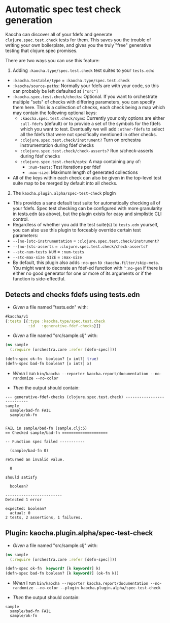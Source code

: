 <!-- This document is generated based on a corresponding .feature file, do not edit directly -->

# Automatic spec test check generation

Kaocha can discover all of your fdefs and generate `clojure.spec.test.check`
tests for them. This saves you the trouble of writing your own boilerplate,
and gives you the truly "free" generative testing that clojure.spec promises.

There are two ways you can use this feature:

1. Adding `:kaocha.type/spec.test.check` test suites to your `tests.edn`:
- `:kaocha.testable/type` = `:kaocha.type/spec.test.check`
- `:kaocha/source-paths`: Normally your fdefs are with your code, so this
can probably be left defaulted at `["src"]`
- `:kaocha.spec.test.check/checks`: Optional. If you want to
orchestrate multiple "sets" of checks with differing parameters, you can
specify them here. This is a collection of checks, each check being a map
which may contain the following optional keys:
  - `:kaocha.spec.test.check/syms`: Currently your only options are either
`:all-fdefs` (default) or to provide a set of the symbols for the fdefs
which you want to test. Eventually we will add `:other-fdefs` to select
all the fdefs that were not specifically mentioned in other checks.
  - `:clojure.spec.test.check/instrument?` Turn on orchestra instrumentation
during fdef checks
    <!-- TODO: isn't orchestra unnecessary in this context? -->
  - `:clojure.spec.test.check/check-asserts?` Run s/check-asserts during fdef
checks
  - `:clojure.spec.test.check/opts`: A map containing any of:
    - `:num-tests`: Test iterations per fdef
    - `:max-size`: Maximum length of generated collections
- All of the keys within each check can also be given in the top-level test
suite map to be merged by default into all checks.
2. The `kaocha.plugin.alpha/spec-test-check` plugin
- This provides a sane default test suite for automatically checking all of
your fdefs. Spec test checking can be configured with more granularity in
tests.edn (as above), but the plugin exists for easy and simplistic CLI
control.
- Regardless of whether you add the test suite(s) to `tests.edn` yourself,
you can also use this plugin to forceably override certain test
parameters:
- `--[no-]stc-instrumentation` = `:clojure.spec.test.check/instrument?`
- `--[no-]stc-asserts` = `:clojure.spec.test.check/check-asserts?`
- `--stc-num-tests NUM` = `:num-tests`
- `--stc-max-size SIZE` = `:max-size`
- By default, this plugin also adds `:no-gen` to `:kaocha.filter/skip-meta`.
You might want to decorate an fdef-ed function with `^:no-gen` if there is
either no good generator for one or more of its arguments or if the
function is side-effectful.

## Detects and checks fdefs using tests.edn

- <em>Given </em> a file named "tests.edn" with:

``` clojure
#kaocha/v1
{:tests [{:type :kaocha.type/spec.test.check
          :id   :generative-fdef-checks}]}
```


- <em>Given </em> a file named "src/sample.clj" with:

``` clojure
(ns sample
  (:require [orchestra.core :refer [defn-spec]]))

(defn-spec ok-fn  boolean? [x int?] true)
(defn-spec bad-fn boolean? [x int?] x)
```


- <em>When </em> I run `bin/kaocha --reporter kaocha.report/documentation --no-randomize --no-color`

- <em>Then </em> the output should contain:

``` text
--- generative-fdef-checks (clojure.spec.test.check) ---------------------------
sample
  sample/bad-fn FAIL
  sample/ok-fn


FAIL in sample/bad-fn (sample.clj:5)
== Checked sample/bad-fn ====================

-- Function spec failed -----------

  (sample/bad-fn 0)

returned an invalid value.

  0

should satisfy

  boolean?

-------------------------
Detected 1 error

expected: boolean?
  actual: 0
2 tests, 2 assertions, 1 failures.
```



## Plugin: kaocha.plugin.alpha/spec-test-check

- <em>Given </em> a file named "src/sample.clj" with:

``` clojure
(ns sample
  (:require [orchestra.core :refer [defn-spec]]))

(defn-spec ok-fn  keyword? [k keyword?] k)
(defn-spec bad-fn boolean? [k keyword?] (ok-fn k))
```


- <em>When </em> I run `bin/kaocha --reporter kaocha.report/documentation --no-randomize --no-color --plugin kaocha.plugin.alpha/spec-test-check`

- <em>Then </em> the output should contain:

``` text
sample
  sample/bad-fn FAIL
  sample/ok-fn
```



